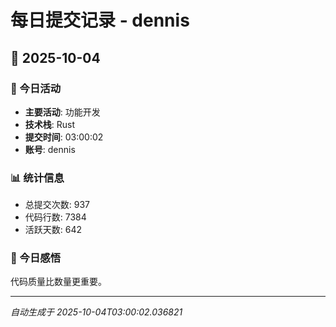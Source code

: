 # 每日提交记录 - dennis

## 📅 2025-10-04

### 🎯 今日活动
- **主要活动**: 功能开发
- **技术栈**: Rust
- **提交时间**: 03:00:02
- **账号**: dennis

### 📊 统计信息
- 总提交次数: 937
- 代码行数: 7384
- 活跃天数: 642

### 💭 今日感悟
代码质量比数量更重要。

---
*自动生成于 2025-10-04T03:00:02.036821*
